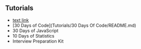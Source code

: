 ## Tutorials
* [text link](https://duckduckgo.com)
* [30 Days of Code](Tutorials/30 Days Of Code/README.md)
* 30 Days of JavaScript
* 10 Days of Statistics
* Interview Preparation Kit
